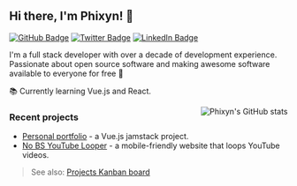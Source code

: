 ## Hi there, I'm Phixyn! 👋

[![GitHub Badge](https://img.shields.io/badge/github-%23100000.svg?&style=for-the-badge&logo=github&logoColor=white)](https://github.com/Phixyn)
[![Twitter Badge](https://img.shields.io/badge/twitter-%231DA1F2.svg?&style=for-the-badge&logo=twitter&logoColor=white)](https://twitter.com/Phixyn)
[![LinkedIn Badge](https://img.shields.io/badge/linkedin-%230077B5.svg?&style=for-the-badge&logo=linkedin&logoColor=white)](https://www.linkedin.com/in/alpechepancha)

I'm a full stack developer with over a decade of development experience. Passionate about open source software and making awesome software available to everyone for free 💜

📚 Currently learning Vue.js and React.

<a href="https://github-readme-stats.vercel.app/api?username=phixyn&show_icons=true&theme=dracula&count_private=true&hide=contribs&custom_title=Phixyn%27s%20GitHub%20Stats" title="Phixyn's GitHub stats"><img src="https://github-readme-stats.vercel.app/api?username=phixyn&show_icons=true&theme=dracula&count_private=true&hide=contribs&custom_title=Phixyn%27s%20GitHub%20Stats" alt="Phixyn's GitHub stats" align="right"></a>

### Recent projects

- [Personal portfolio](https://github.com/Phixyn/redhawk) - a Vue.js jamstack project.
- [No BS YouTube Looper](https://github.com/Phixyn/no-bs-looper) - a mobile-friendly website that loops YouTube videos.

> See also: [Projects Kanban board](https://github.com/users/Phixyn/projects/1)
